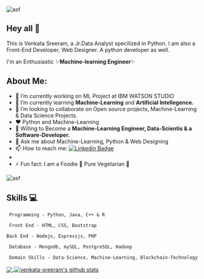 ![asf](https://user-images.githubusercontent.com/48166328/87433509-02119980-c607-11ea-8285-f1136a57d3d2.gif)

## Hey all :wave:
This is Venkata Sreeram, a Jr.Data Analyst specilized in Python. I am also a Front-End Developer, Web Designer. A python developer as well.

I'm an Enthusiastic ✨**Machine-learning Engineer**✨ 

## About Me:

- 🔭 I’m currently working on ML Project at IBM WATSON STUDIO
- 🌱 I’m currently learning **Machine-Learning** and **Artificial Intellegence.**
- 👯 I’m looking to collaborate on Open source projects, Machine-Learning & Data Science Projects.
- :hearts: Python and Machine-Learning
- 🤔 Willing to Become a **Machine-Learning Engineer, Data-Scientis & a Software-Developer.**
- 💬 Ask me about Machine-Learning, Python & Web Designing
- 📫 How to reach me: [![Linkedin Badge](https://img.shields.io/badge/-LinkedIn-blue?style=flat-square&logo=Linkedin&logoColor=white&link=https://www.linkedin.com/in/venkata-sreeram/)](https://www.linkedin.com/in/venkata-sreeram/)
- 
- ⚡ Fun fact: I am a Foodie :pizza: Pure Vegetarian 🌲

![asf](https://intenseclick.com/wp-content/uploads/2017/06/Play-Chrome-Dinosaur-Game.gif)

## Skills :computer:

``` Programming - Python, Java, C++ & R```

``` Front End - HTML, CSS, Bootstrap```

``` Back End - Nodejs, Expressjs, PHP ```

``` Database - Mongodb, mySQL, PostgreSQL, Hadoop```

``` Domain Skills - Data-Science, Machine-Learning, Blockchain-Technology```

<a href="https://github.com/harshareddy794">
  <img align="center" src="https://github-readme-stats.vercel.app/api/top-langs/?username=harshareddy794&theme=dark&hide_langs_below=1" />
</a>

<a href="https://github.com/venkata-sreeram">
 <img align="center" src="https://github-readme-stats.vercel.app/api?username=venkata-sreeram&show_icons=true&theme=dark&line_height=27" alt="venkata-sreeram's github stats"/>
</a>
